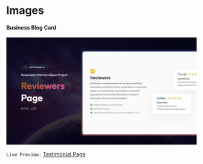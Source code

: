# Images

#### Business Blog Card
![image](./readme-assets/challenge-29-thumbnail.webp)


`Live Preview:` [Testimonial Page](https://azateser.github.io/devChallenges/01.1%20-%20Responsive%20Web%20Developer/04-%20Contact%20Page/index.html)
